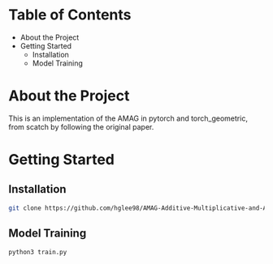 # Table of Contents 
* About the Project 
* Getting Started 
	* Installation 
	* Model Training 


# About the Project 
This is an implementation of the AMAG in pytorch and torch_geometric, from scatch by following the original paper. 

# Getting Started 
## Installation 
```sh
git clone https://github.com/hglee98/AMAG-Additive-Multiplicative-and-Adaptive-Graph-Neural-Network-For-Forecasting-Neuron-Activity.git
```

## Model Training 
```sh
python3 train.py
```

